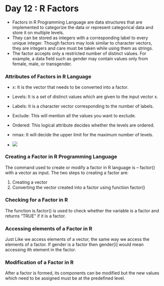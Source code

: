 # Day 12 : R Factors

- Factors in R Programming Language are data structures that are implemented to categorize the data or represent categorical data and store it on multiple levels. 
- They can be stored as integers with a corresponding label to every unique integer. Though factors may look similar to character vectors, they are integers and care must be taken while using them as strings.
- The factor accepts only a restricted number of distinct values. For example, a data field such as gender may contain values only from female, male, or transgender.

### Attributes of Factors in R Language
- x: It is the vector that needs to be converted into a factor.
- Levels: It is a set of distinct values which are given to the input vector x.
- Labels: It is a character vector corresponding to the number of labels.
- Exclude: This will mention all the values you want to exclude.
- Ordered: This logical attribute decides whether the levels are ordered.
- nmax: It will decide the upper limit for the maximum number of levels.

- ![](https://static.javatpoint.com/tutorial/r/images/attributes-of-r-factors.png)

### Creating a Factor in R Programming Language
The command used to create or modify a factor in R language is – factor() with a vector as input. 
The two steps to creating a factor are:  
1. Creating a vector
2. Converting the vector created into a factor using function factor()

### Checking for a Factor in R
The function is.factor() is used to check whether the variable is a factor and returns “TRUE” if it is a factor. 

### Accessing elements of a Factor in R
Just Like we access elements of a vector, the same way we access the elements of a factor. If gender is a factor then gender[i] would mean accessing ith element in the factor. 

### Modification of a Factor in R
After a factor is formed, its components can be modified but the new values which need to be assigned must be at the predefined level. 
